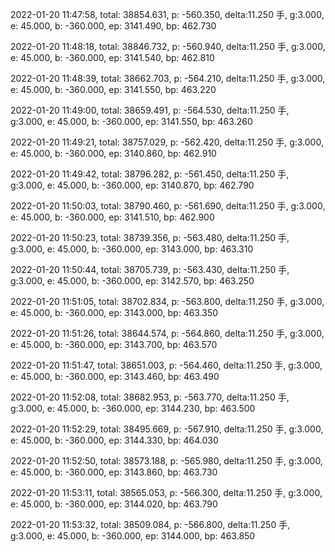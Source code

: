 2022-01-20 11:47:58, total: 38854.631, p: -560.350, delta:11.250 手, g:3.000, e: 45.000, b: -360.000, ep: 3141.490, bp: 462.730

2022-01-20 11:48:18, total: 38846.732, p: -560.940, delta:11.250 手, g:3.000, e: 45.000, b: -360.000, ep: 3141.540, bp: 462.810

2022-01-20 11:48:39, total: 38662.703, p: -564.210, delta:11.250 手, g:3.000, e: 45.000, b: -360.000, ep: 3141.550, bp: 463.220

2022-01-20 11:49:00, total: 38659.491, p: -564.530, delta:11.250 手, g:3.000, e: 45.000, b: -360.000, ep: 3141.550, bp: 463.260

2022-01-20 11:49:21, total: 38757.029, p: -562.420, delta:11.250 手, g:3.000, e: 45.000, b: -360.000, ep: 3140.860, bp: 462.910

2022-01-20 11:49:42, total: 38796.282, p: -561.450, delta:11.250 手, g:3.000, e: 45.000, b: -360.000, ep: 3140.870, bp: 462.790

2022-01-20 11:50:03, total: 38790.460, p: -561.690, delta:11.250 手, g:3.000, e: 45.000, b: -360.000, ep: 3141.510, bp: 462.900

2022-01-20 11:50:23, total: 38739.356, p: -563.480, delta:11.250 手, g:3.000, e: 45.000, b: -360.000, ep: 3143.000, bp: 463.310

2022-01-20 11:50:44, total: 38705.739, p: -563.430, delta:11.250 手, g:3.000, e: 45.000, b: -360.000, ep: 3142.570, bp: 463.250

2022-01-20 11:51:05, total: 38702.834, p: -563.800, delta:11.250 手, g:3.000, e: 45.000, b: -360.000, ep: 3143.000, bp: 463.350

2022-01-20 11:51:26, total: 38644.574, p: -564.860, delta:11.250 手, g:3.000, e: 45.000, b: -360.000, ep: 3143.700, bp: 463.570

2022-01-20 11:51:47, total: 38651.003, p: -564.460, delta:11.250 手, g:3.000, e: 45.000, b: -360.000, ep: 3143.460, bp: 463.490

2022-01-20 11:52:08, total: 38682.953, p: -563.770, delta:11.250 手, g:3.000, e: 45.000, b: -360.000, ep: 3144.230, bp: 463.500

2022-01-20 11:52:29, total: 38495.669, p: -567.910, delta:11.250 手, g:3.000, e: 45.000, b: -360.000, ep: 3144.330, bp: 464.030

2022-01-20 11:52:50, total: 38573.188, p: -565.980, delta:11.250 手, g:3.000, e: 45.000, b: -360.000, ep: 3143.860, bp: 463.730

2022-01-20 11:53:11, total: 38565.053, p: -566.300, delta:11.250 手, g:3.000, e: 45.000, b: -360.000, ep: 3144.020, bp: 463.790

2022-01-20 11:53:32, total: 38509.084, p: -566.800, delta:11.250 手, g:3.000, e: 45.000, b: -360.000, ep: 3144.000, bp: 463.850
